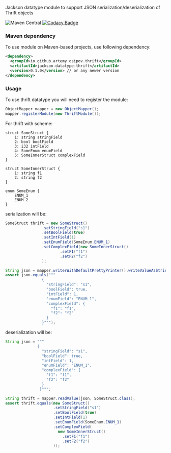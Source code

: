 Jackson datatype module to support JSON serialization/deserialization of Thrift objects

![Maven Central](https://img.shields.io/maven-central/v/io.github.artemy-osipov.thrift/jackson-datatype-thrift)
[![Codacy Badge](https://api.codacy.com/project/badge/Grade/b6fc3f219d9e41cc8efd4daa7ba329ee)](https://www.codacy.com/manual/osipov.artemy/jackson-datatype-thrift?utm_source=github.com&amp;utm_medium=referral&amp;utm_content=artemy-osipov/jackson-datatype-thrift&amp;utm_campaign=Badge_Grade)

### Maven dependency

To use module on Maven-based projects, use following dependency:

```xml
<dependency>
  <groupId>io.github.artemy.osipov.thrift</groupId>
  <artifactId>jackson-datatype-thrift</artifactId>
  <version>0.1.0</version> // or any newer version
</dependency>   
```

### Usage

To use thrift datatype you will need to register the module:

```java
ObjectMapper mapper = new ObjectMapper();
mapper.registerModule(new ThriftModule());
```

For thrift with scheme:

```thrift
struct SomeStruct {
    1: string stringField
    2: bool boolField
    3: i32 intField
    4: SomeEnum enumField
    5: SomeInnerStruct complexField
}

struct SomeInnerStruct {
    1: string f1
    2: string f2
}

enum SomeEnum {
    ENUM_1
    ENUM_2
}
```

serialization will be:

```java
SomeStruct thrift = new SomeStruct()
                .setStringField("s1")
                .setBoolField(true)
                .setIntField(1)
                .setEnumField(SomeEnum.ENUM_1)
                .setComplexField(new SomeInnerStruct()
                        .setF1("f1")
                        .setF2("f2")
                );

String json = mapper.writerWithDefaultPrettyPrinter().writeValueAsString(thrift);
assert json.equals("""
                {
                  "stringField": "s1",
                  "boolField": true,
                  "intField": 1,
                  "enumField": "ENUM_1",
                  "complexField": {
                    "f1": "f1",
                    "f2": "f2"
                  }
                }""");
```

deserialization will be:

```java
String json = """
              {
                "stringField": "s1",
                "boolField": true,
                "intField": 1,
                "enumField": "ENUM_1",
                "complexField": {
                  "f1": "f1",
                  "f2": "f2"
                }
               }""";

String thrift = mapper.readValue(json, SomeStruct.class);
assert thrift.equals(new SomeStruct()
                     .setStringField("s1")
                     .setBoolField(true)
                     .setIntField(1)
                     .setEnumField(SomeEnum.ENUM_1)
                     .setComplexField(
                       new SomeInnerStruct()
                         .setF1("f1")
                         .setF2("f2")
                     ));
```